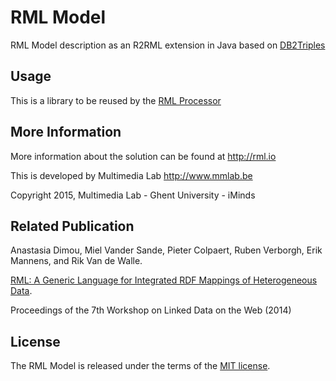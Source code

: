 RML Model
============

RML Model description as an R2RML extension in Java based on [DB2Triples](https://github.com/antidot/db2triples/)

Usage
-----
This is a library to be reused by the [RML Processor](http://github.com/mmlab/RMLProcessor)

More Information
----------------

More information about the solution can be found at http://rml.io

This is developed by Multimedia Lab http://www.mmlab.be

Copyright 2015, Multimedia Lab - Ghent University - iMinds


Related Publication
-------------------
Anastasia Dimou, Miel Vander Sande, Pieter Colpaert, Ruben Verborgh, Erik Mannens, and Rik Van de Walle.

[RML: A Generic Language for Integrated RDF Mappings of Heterogeneous Data](http://ruben.verborgh.org/publications/dimou_ldow_2014/).

Proceedings of the 7th Workshop on Linked Data on the Web (2014)



License
-------

The RML Model is released under the terms of the [MIT license](http://opensource.org/licenses/mit-license.html).
